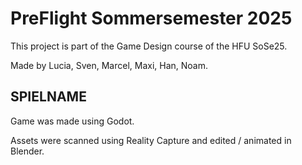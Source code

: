 # PreFlight Sommersemester 2025
This project is part of the Game Design course of the HFU SoSe25.

Made by Lucia, Sven, Marcel, Maxi, Han, Noam.

## SPIELNAME
Game was made using Godot.

Assets were scanned using Reality Capture and edited / animated in Blender.
